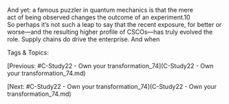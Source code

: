 And yet: a famous puzzler in quantum mechanics is that the mere  
act of being observed changes the outcome of an experiment.10  
So perhaps it’s not such a leap to say that the recent exposure, for 
better or worse—and the resulting higher profile of CSCOs—has truly 
evolved the role. Supply chains do drive the enterprise. And when 

   Tags & Topics:
   

[Previous: #C-Study22 - Own your transformation_74](C-Study22 - Own your transformation_74.md)

[Next: #C-Study22 - Own your transformation_74](C-Study22 - Own your transformation_74.md)